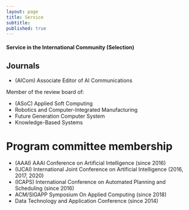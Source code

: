 ```yaml
---
layout: page
title: Service
subtitle:
published: true
---
```


#### Service in the International Community (Selection)

## Journals

- (AICom) Associate Editor of AI Communications

Member of the review board of:
- (ASoC) Applied Soft Computing
- Robotics and Computer-Integrated Manufacturing
- Future Generation Computer System
- Knowledge-Based Systems

# Program committee membership 

- (AAAI) AAAI Conference on Artificial Intelligence (since 2016) 
- (IJCAI) International Joint Conference on Artificial Intelligence (2016, 2017, 2020)
- (ICAPS) International Conference on Automated Planning and Scheduling (since 2016)
- ACM/SIGAPP Symposium On Applied Computing (since 2018)
- Data Technology and Application  Conference (since 2014)
